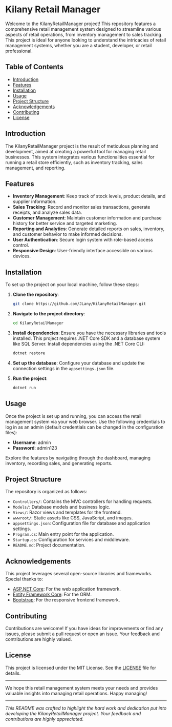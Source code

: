 # Kilany Retail Manager

Welcome to the KilanyRetailManager project! This repository features a comprehensive retail management system designed to streamline various aspects of retail operations, from inventory management to sales tracking. This project is ideal for anyone looking to understand the intricacies of retail management systems, whether you are a student, developer, or retail professional.

## Table of Contents

- [Introduction](#introduction)
- [Features](#features)
- [Installation](#installation)
- [Usage](#usage)
- [Project Structure](#project-structure)
- [Acknowledgements](#acknowledgements)
- [Contributing](#contributing)
- [License](#license)

## Introduction

The KilanyRetailManager project is the result of meticulous planning and development, aimed at creating a powerful tool for managing retail businesses. This system integrates various functionalities essential for running a retail store efficiently, such as inventory tracking, sales management, and reporting.

## Features

- **Inventory Management**: Keep track of stock levels, product details, and supplier information.
- **Sales Tracking**: Record and monitor sales transactions, generate receipts, and analyze sales data.
- **Customer Management**: Maintain customer information and purchase history for better service and targeted marketing.
- **Reporting and Analytics**: Generate detailed reports on sales, inventory, and customer behavior to make informed decisions.
- **User Authentication**: Secure login system with role-based access control.
- **Responsive Design**: User-friendly interface accessible on various devices.

## Installation

To set up the project on your local machine, follow these steps:

1. **Clone the repository**:
    ```sh
    git clone https://github.com/JLany/KilanyRetailManager.git
    ```
2. **Navigate to the project directory**:
    ```sh
    cd KilanyRetailManager
    ```
3. **Install dependencies**:
    Ensure you have the necessary libraries and tools installed. This project requires .NET Core SDK and a database system like SQL Server. Install dependencies using the .NET Core CLI:
    ```sh
    dotnet restore
    ```
4. **Set up the database**:
    Configure your database and update the connection settings in the `appsettings.json` file.

5. **Run the project**:
    ```sh
    dotnet run
    ```

## Usage

Once the project is set up and running, you can access the retail management system via your web browser. Use the following credentials to log in as an admin (default credentials can be changed in the configuration files):

- **Username**: admin
- **Password**: admin123

Explore the features by navigating through the dashboard, managing inventory, recording sales, and generating reports.

## Project Structure

The repository is organized as follows:

- `Controllers/`: Contains the MVC controllers for handling requests.
- `Models/`: Database models and business logic.
- `Views/`: Razor views and templates for the frontend.
- `wwwroot/`: Static assets like CSS, JavaScript, and images.
- `appsettings.json`: Configuration file for database and application settings.
- `Program.cs`: Main entry point for the application.
- `Startup.cs`: Configuration for services and middleware.
- `README.md`: Project documentation.

## Acknowledgements

This project leverages several open-source libraries and frameworks. Special thanks to:

- [ASP.NET Core](https://docs.microsoft.com/en-us/aspnet/core/): For the web application framework.
- [Entity Framework Core](https://docs.microsoft.com/en-us/ef/core/): For the ORM.
- [Bootstrap](https://getbootstrap.com/): For the responsive frontend framework.

## Contributing

Contributions are welcome! If you have ideas for improvements or find any issues, please submit a pull request or open an issue. Your feedback and contributions are highly valued.

## License

This project is licensed under the MIT License. See the [LICENSE](LICENSE) file for details.

---

We hope this retail management system meets your needs and provides valuable insights into managing retail operations. Happy managing!

---

*This README was crafted to highlight the hard work and dedication put into developing the KilanyRetailManager project. Your feedback and contributions are highly appreciated.*
